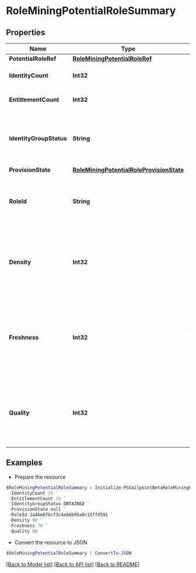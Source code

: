 # RoleMiningPotentialRoleSummary
## Properties

Name | Type | Description | Notes
------------ | ------------- | ------------- | -------------
**PotentialRoleRef** | [**RoleMiningPotentialRoleRef**](RoleMiningPotentialRoleRef.md) |  | [optional] 
**IdentityCount** | **Int32** | The number of identities in a potential role. | [optional] 
**EntitlementCount** | **Int32** | The number of entitlements in a potential role. | [optional] 
**IdentityGroupStatus** | **String** | The status for this identity group which can be &quot;&quot;REQUESTED&quot;&quot; or &quot;&quot;OBTAINED&quot;&quot; | [optional] 
**ProvisionState** | [**RoleMiningPotentialRoleProvisionState**](RoleMiningPotentialRoleProvisionState.md) |  | [optional] 
**RoleId** | **String** | ID of the provisioned role in IIQ or IDN.  Null if this potential role has not been provisioned. | [optional] 
**Density** | **Int32** | The density metric (0-100) of this potential role. Higher density values indicate higher similarity amongst the identities. | [optional] 
**Freshness** | **Int32** | The freshness metric (0-100) of this potential role. Higher freshness values indicate this potential role is more distinctive compared to existing roles. | [optional] 
**Quality** | **Int32** | The quality metric (0-100) of this potential role. Higher quality values indicate this potential role has high density and freshness. | [optional] 

## Examples

- Prepare the resource
```powershell
$RoleMiningPotentialRoleSummary = Initialize-PSSailpointBetaRoleMiningPotentialRoleSummary  -PotentialRoleRef null `
 -IdentityCount 25 `
 -EntitlementCount 15 `
 -IdentityGroupStatus OBTAINED `
 -ProvisionState null `
 -RoleId 2a4be6fbcf3c4e66b95a0c15ffd591 `
 -Density 90 `
 -Freshness 70 `
 -Quality 80
```

- Convert the resource to JSON
```powershell
$RoleMiningPotentialRoleSummary | ConvertTo-JSON
```

[[Back to Model list]](../README.md#documentation-for-models) [[Back to API list]](../README.md#documentation-for-api-endpoints) [[Back to README]](../README.md)

